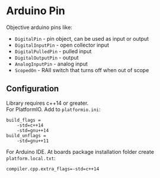 # Arduino Pin

Objective arduino pins like:
- `DigitalPin` - pin object, can be used as input or output
- `DigitalInputPin` - open collector input
- `DigitalPulledPin` - pulled input
- `DigitalOutputPin` - output
- `AnalogInputPin` - analog input
- `ScopedOn` - RAII switch that turns off when out of scope

## Configuration
Library requires c++14 or greater.\
For PlatformIO. Add to `platformio.ini`:
```
build_flags =
	-std=c++14
	-std=gnu++14
build_unflags =
	-std=gnu++11
```

For Arduino IDE. At boards package installation folder create `platform.local.txt`:
```
compiler.cpp.extra_flags=-std=c++14
```